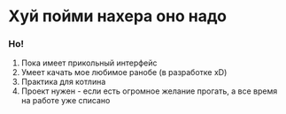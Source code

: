 # Хуй пойми нахера оно надо

### Но!

1. Пока имеет прикольный интерфейс
2. Умеет качать мое любимое ранобе (в разработке xD)
3. Практика для котлина
4. Проект нужен - если есть огромное желание прогать, а все время на работе уже списано
